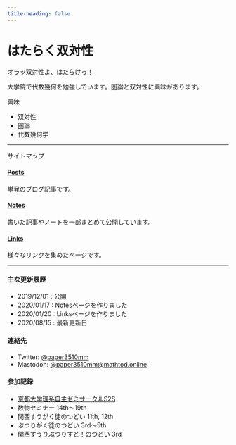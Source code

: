 ```yaml
---
title-heading: false
---
```


# はたらく双対性
<!-- [sample pdf](pdf/sample_diagram.pdf) -->


オラッ双対性よ、はたらけっ！


大学院で代数幾何を勉強しています。圏論と双対性に興味があります。

興味
- 双対性
- 圏論
- 代数幾何学

---
サイトマップ

#### <a href="/posts">Posts</a>
単発のブログ記事です。


#### <a href="/notes">Notes</a>
書いた記事やノートを一部まとめて公開しています。


#### <a href="/links">Links</a>
様々なリンクを集めたページです。
  

---
#### <span style="font-size:11pt;">主な更新履歴</span>
- 2019/12/01 : 公開
- 2020/01/17 : Notesページを作りました
- 2020/01/20 : Linksページを作りました
- 2020/08/15 : 最新更新日

#### <span style="font-size:11pt;">連絡先</span>
- Twitter: [@paper3510mm](https://twitter.com/paper3510mm)
- Mastodon: [@paper3510mm@mathtod.online](https://mathtod.online/@paper3510mm)

#### <span style="font-size:11pt;">参加記録</span>
- [京都大学理系自主ゼミサークルS2S](http://s2s.undefin.net/wiki/?FrontPage)
- 数物セミナー 14th～19th
- 関西すうがく徒のつどい 11th, 12th
- ぶつりがく徒のつどい 3rd～5th
- 関西すうりぶつりすと！のつどい 3rd